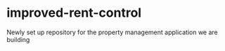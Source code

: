 # improved-rent-control
Newly set up repository for the property management application we are building
